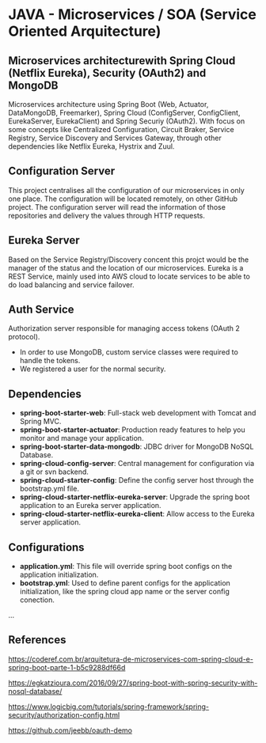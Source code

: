 
# JAVA - Microservices / SOA (Service Oriented Arquitecture)

## Microservices architecturewith Spring Cloud (Netflix Eureka), Security (OAuth2) and MongoDB

Microservices architecture using Spring Boot (Web, Actuator, DataMongoDB, Freemarker), Spring Cloud (ConfigServer, ConfigClient, EurekaServer, EurekaClient) and Spring Securiy (OAuth2). With focus on some concepts like Centralized Configuration, Circuit Braker, Service Registry, Service Discovery and Services Gateway, through other dependencies like Netflix Eureka, Hystrix and Zuul.

## Configuration Server

This project centralises all the configuration of our microservices in only one place.
The configuration will be located remotely, on other GitHub project.
The configuration server will read the information of those repositories and delivery the values through HTTP requests.

## Eureka Server

Based on the Service Registry/Discovery concent this projct would be the manager of the status and the location of our microservices.
Eureka is a REST Service, mainly used into AWS cloud to locate services to be able to do load balancing and service failover.

## Auth Service

Authorization server responsible for managing access tokens (OAuth 2 protocol).

- In order to use MongoDB, custom service classes were required to handle the tokens.
- We registered a user for the normal security.

## Dependencies

- **spring-boot-starter-web**: Full-stack web development with Tomcat and Spring MVC.
- **spring-boot-starter-actuator**: Production ready features to help you monitor and manage your application.
- **spring-boot-starter-data-mongodb**: JDBC driver for MongoDB NoSQL Database.
- **spring-cloud-config-server**: Central management for configuration via a git or svn backend.
- **spring-cloud-starter-config**: Define the config server host through the bootstrap.yml file.
- **spring-cloud-starter-netflix-eureka-server**: Upgrade the spring boot application to an Eureka server application.
- **spring-cloud-starter-netflix-eureka-client**: Allow access to the Eureka server application.

## Configurations

- **application.yml**: This file will override spring boot configs on the application initialization.
- **bootstrap.yml**: Used to define parent configs for the application initialization, like the spring cloud app name or the server config conection.

...

## References

https://coderef.com.br/arquitetura-de-microservices-com-spring-cloud-e-spring-boot-parte-1-b5c9288df66d

https://egkatzioura.com/2016/09/27/spring-boot-with-spring-security-with-nosql-database/

https://www.logicbig.com/tutorials/spring-framework/spring-security/authorization-config.html

https://github.com/jeebb/oauth-demo